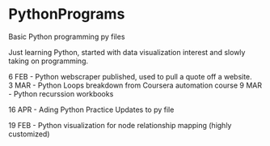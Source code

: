 # PythonPrograms
Basic Python programming py files 

Just learning Python, started with data visualization interest and slowly taking on programming.

6 FEB - Python webscraper published, used to pull a quote off a website. 
<br>
3 MAR - Python Loops breakdown from Coursera automation course
9 MAR - Python recurssion workbooks

16 APR - Ading Python Practice Updates to py file

19 FEB - Python visualization for node relationship mapping (highly customized)

